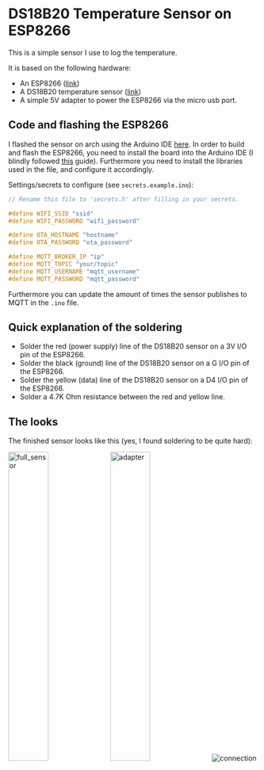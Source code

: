 DS18B20 Temperature Sensor on ESP8266
=====================================

This is a simple sensor I use to log the temperature.

It is based on the following hardware:
 - An ESP8266 ([link](https://www.bol.com/nl/nl/p/azdelivery-3-x-esp32-nodemcu-module-wlan-wifi-development-board-met-cp2102-compatibel-met-arduino-inclusief-e-book/9300000074412300/?bltgh=rTDlsS2LmNVqDXMgsgJBTw.2_11.15.ProductImage))
 - A DS18B20 temperature sensor ([link](https://www.bol.com/nl/nl/p/azdelivery-5-x-3m-kabel-ds18b20-digitale-roestvrij-staal-temperatuursensor-waterdicht-compatibel-met-arduino-en-raspberry-pi-inclusief-e-book/9300000119723758/?Referrer=ADVNLGOO002013-S--9300000119723758&gclid=CjwKCAjwu4WoBhBkEiwAojNdXiypFsLXa3LE5nHXwcxSGfaG4pTQ8nt89tEkOCztx3bslwrjAw4FzxoCFTsQAvD_BwE))
 - A simple 5V adapter to power the ESP8266 via the micro usb port.

Code and flashing the ESP8266
-----------------------------
I flashed the sensor on arch using the Arduino IDE [here](https://archlinux.org/packages/extra/x86_64/arduino/).
In order to build and flash the ESP8266, you need to install the board into the Arduino IDE (I blindly followed [this](https://randomnerdtutorials.com/how-to-install-esp8266-board-arduino-ide/) guide).
Furthermore you need to install the libraries used in the file, and configure it accordingly.

Settings/secrets to configure (see `secrets.example.ino`):
```ino
// Rename this file to 'secrets.h' after filling in your secrets.

#define WIFI_SSID "ssid"
#define WIFI_PASSWORD "wifi_password"

#define OTA_HOSTNAME "hostname"
#define OTA_PASSWORD "ota_password"

#define MQTT_BROKER_IP "ip"
#define MQTT_TOPIC "your/topic"
#define MQTT_USERNAME "mqtt_username"
#define MQTT_PASSWORD "mqtt_password"
```

Furthermore you can update the amount of times the sensor publishes to MQTT in the `.ino` file.


Quick explanation of the soldering
----------------------------------

 - Solder the red (power supply) line of the DS18B20 sensor on a 3V I/O pin of the ESP8266.
 - Solder the black (ground) line of the DS18B20 sensor on a G I/O pin of the ESP8266.
 - Solder the yellow (data) line of the DS18B20 sensor on a D4 I/O pin of the ESP8266.
 - Solder a 4.7K Ohm resistance between the red and yellow line.


The looks
---------
The finished sensor looks like this (yes, I found soldering to be quite hard):

<img src="https://github.com/Swopper050/home_sensors/assets/38559175/d7cabc57-bbc8-4c1a-907e-5e79fb0b9740" alt="full_sensor" width="40%"/>
<img src="https://github.com/Swopper050/home_sensors/assets/38559175/c890fc20-fd7a-43da-8bb3-23079b392537" alt="adapter" width="40%"/>
<img src="https://github.com/Swopper050/home_sensors/assets/38559175/9cf90fb1-d367-4dfb-ae72-8375aee6c2ef" alt="connection"/>
